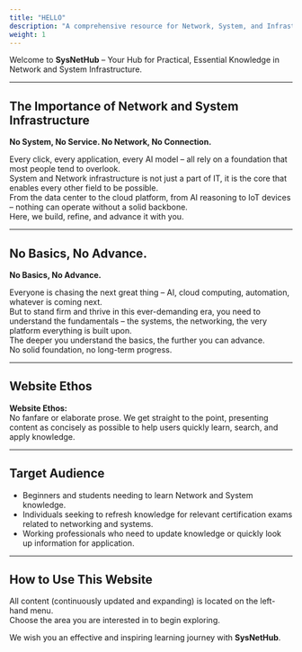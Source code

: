 ```yaml
---
title: "HELLO"
description: "A comprehensive resource for Network, System, and Infrastructure studies."
weight: 1
---
```


Welcome to **SysNetHub** – Your Hub for Practical, Essential Knowledge in Network and System Infrastructure.

---

## <i class="fas fa-cogs"></i> The Importance of Network and System Infrastructure

**No System, No Service. No Network, No Connection.**

Every click, every application, every AI model – all rely on a foundation that most people tend to overlook.  
System and Network infrastructure is not just a part of IT, it is the core that enables every other field to be possible.  
From the data center to the cloud platform, from AI reasoning to IoT devices – nothing can operate without a solid backbone.  
Here, we build, refine, and advance it with you.

---

## <i class="fas fa-forward"></i> No Basics, No Advance.

**No Basics, No Advance.**

Everyone is chasing the next great thing – AI, cloud computing, automation, whatever is coming next.  
But to stand firm and thrive in this ever-demanding era, you need to understand the fundamentals – the systems, the networking, the very platform everything is built upon.  
The deeper you understand the basics, the further you can advance.  
No solid foundation, no long-term progress.

---

## <i class="fas fa-feather-alt"></i> Website Ethos

**Website Ethos:**  
No fanfare or elaborate prose. We get straight to the point, presenting content as concisely as possible to help users quickly learn, search, and apply knowledge.

---

## <i class="fas fa-users"></i> Target Audience

- <i class="fas fa-user-graduate"></i> Beginners and students needing to learn Network and System knowledge.  
- <i class="fas fa-certificate"></i> Individuals seeking to refresh knowledge for relevant certification exams related to networking and systems.  
- <i class="fas fa-briefcase"></i> Working professionals who need to update knowledge or quickly look up information for application.

---

## <i class="fas fa-lightbulb"></i> How to Use This Website

All content (continuously updated and expanding) is located on the left-hand menu.  
Choose the area you are interested in to begin exploring.

We wish you an effective and inspiring learning journey with **SysNetHub**.
